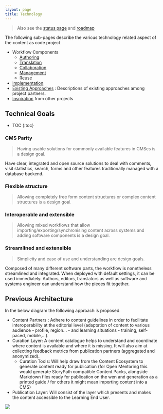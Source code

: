 ```yaml
---
layout: page
title: Technology
---
```


> Also see the [status page](status) and [roadmap](status#roadmap)

The following sub-pages describe the various technology related aspect of the content as code project

* Workflow Components
  * [Authoring](authoring)
  * [Translation](translation)
  * [Collaboration](collaboration)
  * [Management](management)
  * [Reuse](reuse)
* [Implementation](implementation)
* [Existing Approaches](existing) : Descriptions of existing approaches among project partners. 
* [Inspiration](inspiration) from other projects

## Technical Goals

* TOC
{:toc}

### CMS Parity

> Having usable solutions for commonly available features in CMSes is a design goal.

Have clear, integrated and open source solutions to deal with comments, visit statistics, search, forms and other features traditionally managed with a database backend.

### Flexible structure

> Allowing completely free form content structures or complex content structures is a design goal.  

### Interoperable and extensible

> Allowing mixed workflows that allow importing/exporting/synchronising content across systems and adding software components is a design goal.

### Streamlined and extensible

> Simplicity and ease of use and understanding are design goals.

Composed of many different software parts, the workflow is nonetheless streamlined and integrated. When deployed with default settings, it can be used immediately. Authors, editors, translators as well as software and systems engineer can understand how the pieces fit together.

## Previous Architecture

In the below diagram the following approach is proposed:

 - Content Partners : Adhere to content guidelines in order to facilitate interoperability at the editorial level (adaptation of content to various audience - profile, region... - and learning situations - training, self-paced, mobile,...).
 - Curation Layer: A content catalogue helps to understand and coordinate where content is available and where it is missing. It will also aim at collecting feedback metrics from publication partners (aggregated and anonymized).
   - Curation Tools: Will help draw from the Content Ecosystem to generate content ready for publication (for Open Mentoring this would generate StoryPath compatible Content Packs, alongside Markdown files ready for publication on the wen and generation as a printed guide / for others it might mean importing content into a CMS)
 - Publication Layer: Will consist of the layer which presents and makes the content accessible to the Learning End User.

![](architecture.png)


